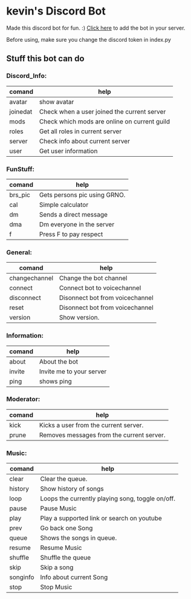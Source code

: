 # kevin's Discord Bot

Made this discord bot for fun. :) [Click here](https://discord.com/api/oauth2/authorize?client_id=757995031650107424&permissions=8&scope=bot) to add the bot in your server. 

Before using, make sure you change the discord token in index.py 

## **Stuff this bot can do**

### Discord_Info:
  comand | help
  --- | ---
  avatar | show avatar    
  joinedat | Check when a user joined the current server 
  mods | Check which mods are online on current guild 
  roles | Get all roles in current server 
  server | Check info about current server 
  user | Get user information 

### FunStuff:
comand | help
--- | ---
  brs_pic | Gets persons pic using GRNO.
  cal | Simple calculator
  dm | Sends a direct message
  dma | Dm everyone in the server
  f | Press F to pay respect 

### General:
comand | help
  --- | ---
  changechannel | Change the bot channel
  connect | Connect bot to voicechannel
  disconnect | Disonnect bot from voicechannel
  reset | Disonnect bot from voicechannel
  version | Show version.

### Information:
comand | help
  --- | ---
  about | About the bot 
  invite | Invite me to your server 
  ping | shows ping

### Moderator:
comand | help
  --- | ---
  kick | Kicks a user from the current server. 
  prune | Removes messages from the current server. 

### Music:
comand | help
  --- | ---
  clear | Clear the queue.
  history | Show history of songs
  loop | Loops the currently playing song, toggle on/off.
  pause | Pause Music
  play | Play a supported link or search on youtube
  prev | Go back one Song
  queue | Shows the songs in queue.
  resume | Resume Music
  shuffle | Shuffle the queue
  skip | Skip a song
  songinfo | Info about current Song
  stop | Stop Music
